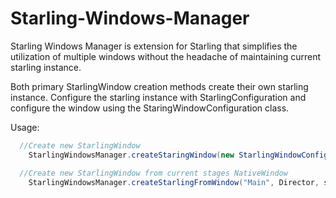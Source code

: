 # Starling-Windows-Manager
Starling Windows Manager is extension for Starling that simplifies the utilization of multiple windows without the headache of maintaining current starling instance.

Both primary StarlingWindow creation methods create their own starling instance. Configure the starling instance with StarlingConfiguration and configure the window using the StaringWindowConfiguration class.

Usage:
```actionscript
  //Create new StarlingWindow
	StarlingWindowsManager.createStaringWindow(new StarlingWindowConfiguration(new StarlingConfiguration("Main")).start();

  //Create new StarlingWindow from current stages NativeWindow
	StarlingWindowsManager.createStarlingFromWindow("Main", Director, stage.nativeWindow).start();

```
